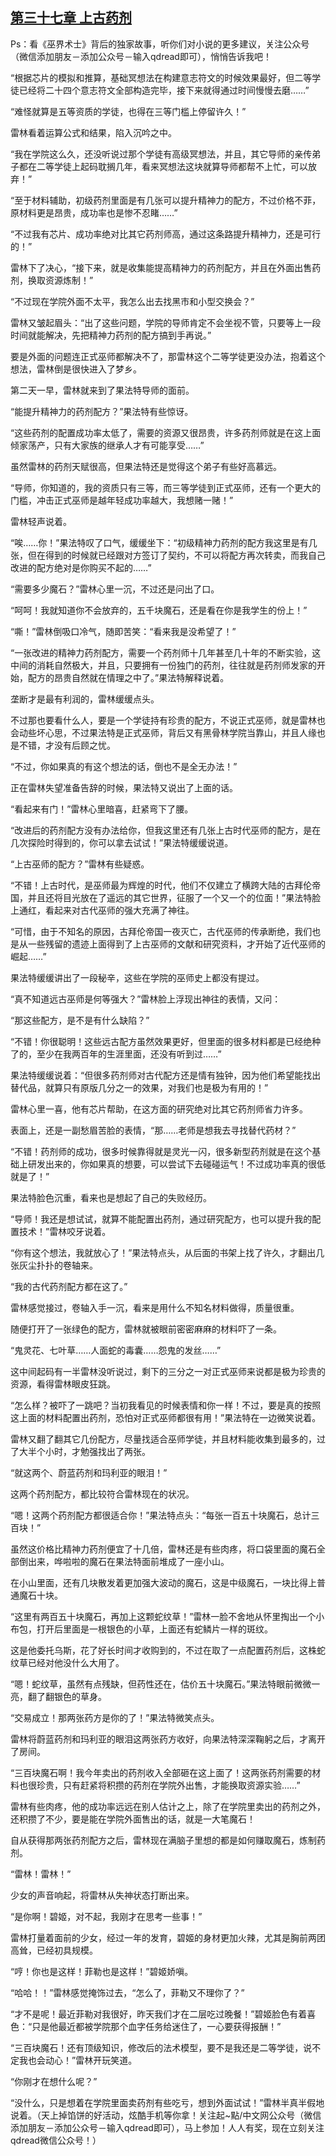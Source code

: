 ## [第三十七章 上古药剂](https://www.xxbiquge.com/11_11222/5428817.html)


  Ps：看《巫界术士》背后的独家故事，听你们对小说的更多建议，关注公众号（微信添加朋友－添加公众号－输入qdread即可），悄悄告诉我吧！

  “根据芯片的模拟和推算，基础冥想法在构建意志符文的时候效果最好，但二等学徒已经将二十四个意志符文全部构造完毕，接下来就得通过时间慢慢去磨……”

  “难怪就算是五等资质的学徒，也得在三等门槛上停留许久！”

  雷林看着运算公式和结果，陷入沉吟之中。

  “我在学院这么久，还没听说过那个学徒有高级冥想法，并且，其它导师的亲传弟子都在二等学徒上起码耽搁几年，看来冥想法这块就算导师都帮不上忙，可以放弃！”

  “至于材料辅助，初级药剂里面是有几张可以提升精神力的配方，不过价格不菲，原材料更是昂贵，成功率也是惨不忍睹……”

  “不过我有芯片、成功率绝对比其它药剂师高，通过这条路提升精神力，还是可行的！”

  雷林下了决心，“接下来，就是收集能提高精神力的药剂配方，并且在外面出售药剂，换取资源炼制！”

  “不过现在学院外面不太平，我怎么出去找黑市和小型交换会？”

  雷林又皱起眉头：“出了这些问题，学院的导师肯定不会坐视不管，只要等上一段时间就能解决，先把精神力药剂的配方搞到手再说。”

  要是外面的问题连正式巫师都解决不了，那雷林这个二等学徒更没办法，抱着这个想法，雷林倒是很快进入了梦乡。

  第二天一早，雷林就来到了果法特导师的面前。

  “能提升精神力的药剂配方？”果法特有些惊讶。

  “这些药剂的配置成功率太低了，需要的资源又很昂贵，许多药剂师就是在这上面倾家荡产，只有大家族的继承人才有可能享受……”

  虽然雷林的药剂天赋很高，但果法特还是觉得这个弟子有些好高慕远。

  “导师，你知道的，我的资质只有三等，而三等学徒到正式巫师，还有一个更大的门槛，冲击正式巫师是越年轻成功率越大，我想赌一赌！”

  雷林轻声说着。

  “唉……你！”果法特叹了口气，缓缓坐下：“初级精神力药剂的配方我这里是有几张，但在得到的时候就已经跟对方签订了契约，不可以将配方再次转卖，而我自己改进的配方绝对是你购买不起的……”

  “需要多少魔石？”雷林心里一沉，不过还是问出了口。

  “呵呵！我就知道你不会放弃的，五千块魔石，还是看在你是我学生的份上！”

  “嘶！”雷林倒吸口冷气，随即苦笑：“看来我是没希望了！”

  “一张改进的精神力药剂配方，需要一个药剂师十几年甚至几十年的不断实验，这中间的消耗自然极大，并且，只要拥有一份独门的药剂，往往就是药剂师发家的开始，配方的昂贵自然就在情理之中了。”果法特解释说着。

  垄断才是最有利润的，雷林缓缓点头。

  不过那也要看什么人，要是一个学徒持有珍贵的配方，不说正式巫师，就是雷林也会动些坏心思，不过果法特是正式巫师，背后又有黑骨林学院当靠山，并且人缘也是不错，才没有后顾之忧。

  “不过，你如果真的有这个想法的话，倒也不是全无办法！”

  正在雷林失望准备告辞的时候，果法特又说出了上面的话。

  “看起来有门！”雷林心里暗喜，赶紧弯下了腰。

  “改进后的药剂配方没有办法给你，但我这里还有几张上古时代巫师的配方，是在几次探险时得到的，你可以拿去试试！”果法特缓缓说道。

  “上古巫师的配方？”雷林有些疑惑。

  “不错！上古时代，是巫师最为辉煌的时代，他们不仅建立了横跨大陆的古拜伦帝国，并且还将目光放在了遥远的其它世界，征服了一个又一个的位面！”果法特脸上通红，看起来对古代巫师的强大充满了神往。

  “可惜，由于不知名的原因，古拜伦帝国一夜灭亡，古代巫师的传承断绝，我们也是从一些残留的遗迹上面得到了上古巫师的文献和研究资料，才开始了近代巫师的崛起……”

  果法特缓缓讲出了一段秘辛，这些在学院的巫师史上都没有提过。

  “真不知道远古巫师是何等强大？”雷林脸上浮现出神往的表情，又问：

  “那这些配方，是不是有什么缺陷？”

  “不错！你很聪明！这些远古配方虽然效果更好，但里面的很多材料都是已经绝种了的，至少在我两百年的生涯里面，还没有听到过……”

  果法特缓缓说着：“但很多药剂师对古代配方还是情有独钟，因为他们希望能找出替代品，就算只有原版几分之一的效果，对我们也是极为有用的！”

  雷林心里一喜，他有芯片帮助，在这方面的研究绝对比其它药剂师省力许多。

  表面上，还是一副愁眉苦脸的表情，“那……老师是想我去寻找替代药材？”

  “不错！药剂师的成功，很多时候靠得就是灵光一闪，很多新型药剂就是在这个基础上研发出来的，你如果真的想要，可以尝试下去碰碰运气！不过成功率真的很低就是了！”

  果法特脸色沉重，看来也是想起了自己的失败经历。

  “导师！我还是想试试，就算不能配置出药剂，通过研究配方，也可以提升我的配置技术！”雷林咬牙说着。

  “你有这个想法，我就放心了！”果法特点头，从后面的书架上找了许久，才翻出几张灰尘扑扑的卷轴来。

  “我的古代药剂配方都在这了。”

  雷林感觉接过，卷轴入手一沉，看来是用什么不知名材料做得，质量很重。

  随便打开了一张绿色的配方，雷林就被眼前密密麻麻的材料吓了一条。

  “鬼灵花、七叶草……人面蛇的毒囊……怨鬼的发丝……”

  这中间起码有一半雷林没听说过，剩下的三分之一对正式巫师来说都是极为珍贵的资源，看得雷林眼皮狂跳。

  “怎么样？被吓了一跳吧？当初我看见的时候表情和你一样！不过，要是真的按照这上面的材料配置出药剂，恐怕对正式巫师都很有用！”果法特在一边微笑说着。

  雷林又翻了翻其它几份配方，尽量找适合巫师学徒，并且材料能收集到最多的，过了大半个小时，才勉强找出了两张。

  “就这两个、蔚蓝药剂和玛利亚的眼泪！”

  这两个药剂配方，都比较符合雷林现在的状况。

  “嗯！这两个药剂配方都很适合你！”果法特点头：“每张一百五十块魔石，总计三百块！”

  虽然这价格比精神力药剂便宜了十几倍，雷林还是有些肉疼，将口袋里面的魔石全部倒出来，哗啦啦的魔石在果法特面前堆成了一座小山。

  在小山里面，还有几块散发着更加强大波动的魔石，这是中级魔石，一块比得上普通魔石十块。

  “这里有两百五十块魔石，再加上这颗蛇纹草！”雷林一脸不舍地从怀里掏出一个小布包，打开后里面是一根银色的小草，上面还有蛇鳞片一样的斑纹。

  这是他委托乌斯，花了好长时间才收购到的，不过在取了一点配置药剂后，这株蛇纹草已经对他没什么大用了。

  “嗯！蛇纹草，虽然有点残缺，但药性还在，估价五十块魔石。”果法特眼前微微一亮，翻了翻银色的草身。

  “交易成立！那两张药方是你的了！”果法特微笑点头。

  雷林将蔚蓝药剂和玛利亚的眼泪这两张药方收好，向果法特深深鞠躬之后，才离开了房间。

  “三百块魔石啊！我今年卖出的药剂收入全部砸在这上面了！这两张药剂需要的材料也很珍贵，只有赶紧将积攒的药剂在学院外出售，才能换取资源实验……”

  雷林有些肉疼，他的成功率远远在别人估计之上，除了在学院里卖出的药剂之外，还积攒了不少，要是能在学院外面售出的话，就是一大笔魔石！

  自从获得那两张药剂配方之后，雷林现在满脑子里想的都是如何赚取魔石，炼制药剂。

  “雷林！雷林！”

  少女的声音响起，将雷林从失神状态打断出来。

  “是你啊！碧姬，对不起，我刚才在思考一些事！”

  雷林打量着面前的少女，经过一年的发育，碧姬的身材更加火辣，尤其是胸前两团高耸，已经初具规模。

  “哼！你也是这样！菲勒也是这样！”碧姬娇嗔。

  “哈哈！！”雷林感觉掩饰过去，“怎么了，菲勒又不理你了？”

  “才不是呢！最近菲勒对我很好，昨天我们才在二层吃过晚餐！”碧姬脸色有着喜色：“只是他最近都被学院那个血字任务给迷住了，一心要获得报酬！”

  “三百块魔石！还有顶级知识，修改后的法术模型，要不是我还是二等学徒，说不定我也会动心！”雷林开玩笑道。

  “你刚才在想什么呢？”

  “没什么，只是想着在学院里面卖药剂有些吃亏，想到外面试试！”雷林半真半假地说着。（天上掉馅饼的好活动，炫酷手机等你拿！关注起~點/中文网公众号（微信添加朋友－添加公众号－输入qdread即可），马上参加！人人有奖，现在立刻关注qdread微信公众号！）
